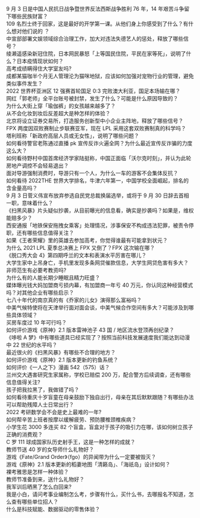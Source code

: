 9 月 3 日是中国人民抗日战争暨世界反法西斯战争胜利 76 年，14 年艰苦斗争留下哪些民族财富？  
109 名烈士终于回家，这是最好的开学第一课。从他们身上你感受到了什么？有什么想对他们说的 ？  
中宣部部署文娱领域综合治理工作，加大对违法失德艺人的惩处，释放了哪些信号？  
绫濑遥感染新冠住院，日本网民暴怒「上等国民住院，平民在家等死」，说明了什么？日本疫情现状如何？  
高考成绩瞒得住大学室友吗?  
成都某猫咖半个月无人管理沦为猫咪地狱，应该如何加强对宠物行业的管理，避免类似事件发生？  
2022 世界杯亚洲区 12 强赛首轮国足 0:3 完败澳大利亚，国足本场输在哪？  
网红「郭老师」全平台账号被封禁，发生了什么？可能是什么原因导致的？  
为什么大街上穿「瑜伽裤」的女孩越来越多了？  
从不会化妆到妆后反差超大是种怎样的体验？  
北京将设立证券交易所，打造服务创新型中小企业主阵地，释放了哪些信号？  
FPX 两度因双败赛制止步联赛亚军，现在 LPL 采用这套双败赛制真的科学吗？  
塔利班称「新政府高层人员或无女性」，说明了哪些问题？  
如何看待警官老陈通过直播 pk 宣传反诈火遍全网？为什么最近宣传反诈骗的力度这么大？  
如何看待野村中国首席经济学家陆挺称，中国正面临「沃尔克时刻」，并认为此轮房地产调控不会轻易退出？  
面对导游强制消费时，导游只有一个人，为什么一车的游客不会集体反抗？  
如何看待 2022THE 世界大学排名，牛津六年第一，中国学校全面崛起，排名的含金量高吗？  
9 月 3 日菅义伟宣布放弃参选自民党总裁换届选举，或将于 9 月 30 日辞去首相一职，意味着什么？  
《扫黑风暴》片头疑似抄袭，从目前曝光的信息看，确实是抄袭吗？如果是，维权能赔多少？  
西安通报「地铁保安拖拽女乘客」处理情况，涉事保安不构成违法犯罪，被责令停职，还有哪些信息值得关注？  
如果《王者荣耀》里的英雄去参加高考，你觉得谁最有可能拿到状元？  
为什么 2021 LPL 夏季总决赛上 FPX 又倒了？FPX 这次输在哪？  
《脱口秀大会 4》第四期呼兰的文本和表演水平厉害在哪儿？  
大学生家中上吊身亡，手机里发现多条网贷催款信息，大学生网贷危害有多大？  
非师范生有必要考教资吗?  
为什么有的人能长期少睡眠且精力旺盛？  
媒体曝光钱大妈加盟商亏损内幕，有加盟商一年亏 40 万元，你认同这种经营模式吗？对其他企业有哪些启示？  
七八十年代的南京真的有《乔家的儿女》演得那么富裕吗？  
中美气候特使将在天津举行面对面会谈，中美气候合作空间有多大？可能涉及到哪些具体领域？  
买房车度过 10 年可行吗？  
如何评价游戏《原神》2.1 版本雷神池子 43 国 / 地区流水登顶再创纪录？  
《哆啦 A 梦》中有哪些道具已经实现了？按照当前科技发展速度我们能达到动漫中 22 世纪的水平吗？  
最近很火的《扫黑风暴》有哪些不合理的地方？  
如何评价游戏《原神》2.1 版本更新的钓鱼系统？  
如何评价《一人之下》漫画 542（575）话？  
兰州交大遇害研究生家属称，学校已赔偿 200 万，配合警方后续调查，还有哪些信息值得关注?  
孩子把我拉黑了，我做错了吗？  
如何看待重庆十岁盲童在母亲鼓励下独自出行，母亲在其后默默跟随？有哪些办法可以帮助残障人士日常出行？  
2022 考研数学会不会是史上最难的一年?  
如何帮辛苦上班者按摩以缓解疲劳、预防腰椎颈椎疾病？  
小学生花 3000 多连买 82 个盲盒，盲盒对于孩子的吸引力在哪，该如何树立孩子正确的消费观？  
C 罗 111 球成国家队历史射手王，这是一种怎样的成就？  
教师节送 40 岁的女导师什么礼物好？  
游戏《Fate/Grand Order》（fgo）的异闻带为什么一定要被毁灭？  
游戏《原神》2.1 版本更新的稻妻地图「清籁岛」、「海祇岛」设计如何？  
裸考雅思是怎样一种体验？  
教师节准备到来，送什么礼物好？  
我军训后晒黑了怎么白回来?  
我是小白，请问考事业编制怎么考，步骤有什么，买什么书，去哪报名不知道，怎么查有哪些单位招人？  
什么是科技赋能、数据驱动的零售体验？  
